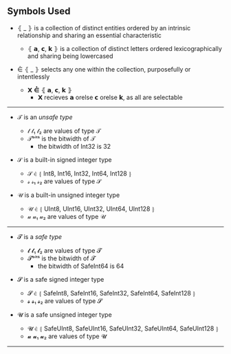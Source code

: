 
## Symbols Used

- ⦃ _ ⦄ is a collection of distinct entities ordered by an intrinsic relationship and sharing an essential characteristic
     - ⦃ 𝗮, 𝗰, 𝗸 ⦄ is a collection of distinct letters ordered lexicographically and sharing being lowercased

- 	⋵ ⦃ _ ⦄ selects any one within the collection, purposefully or intentlessly 
    - 𝗫 ⋵ ⦃ 𝗮, 𝗰, 𝗸 ⦄
        - 𝗫 recieves 𝗮 orelse 𝗰 orelse 𝗸, as all are selectable
        
----

- 𝒯  is an _unsafe type_
    - 𝓉  𝓉₁  𝓉₂ are values of type 𝒯
    - 𝒯ᵇⁱᵗˢ is the bitwidth of 𝒯
        - the bitwidth of Int32 is 32
     
- 𝒮 is a built-in signed integer type
    - 𝒮 ⋵ ⦃ Int8, Int16, Int32, Int64, Int128 ⦄
    - 𝓈  𝓈₁  𝓈₂ are values of type 𝒮

- 𝒰 is a built-in unsigned integer type
    - 𝒰 ⋵ ⦃ UInt8, UInt16, UInt32, UInt64, UInt128 ⦄
    - 𝓊  𝓊₁  𝓊₂ are values of type 𝒰

----

- 𝓣  is a _safe type_
    - 𝓽  𝓽₁  𝓽₂ are values of type 𝓣
    - 𝓣ᵇⁱᵗˢ is the bitwidth of 𝓣 
        - the bitwidth of SafeInt64 is 64

- 𝓢 is a safe signed integer type
    - 𝓢 ⋵ ⦃ SafeInt8, SafeInt16, SafeInt32, SafeInt64, SafeInt128 ⦄
    - 𝓼  𝓼₁  𝓼₂ are values of type 𝓢 

- 𝓤 is a safe unsigned integer type
    - 𝓤 ⋵ ⦃ SafeUInt8, SafeUInt16, SafeUInt32, SafeUInt64, SafeUInt128 ⦄
    - 𝓾  𝓾₁  𝓾₂ are values of type 𝓤

----
